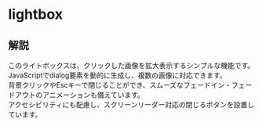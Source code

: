 # lightbox

## 解説
このライトボックスは、クリックした画像を拡大表示するシンプルな機能です。  
JavaScriptでdialog要素を動的に生成し、複数の画像に対応できます。  
背景クリックやEscキーで閉じることができ、スムーズなフェードイン・フェードアウトのアニメーションも備えています。  
アクセシビリティにも配慮し、スクリーンリーダー対応の閉じるボタンを設置しています。
